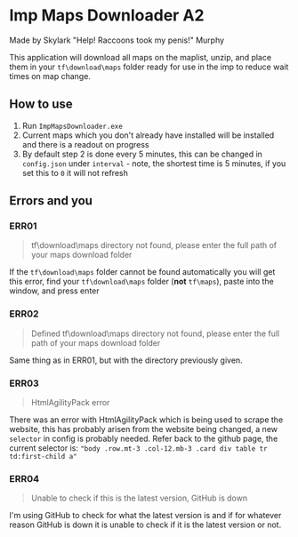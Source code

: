 # Imp Maps Downloader A2

Made by Skylark "Help! Raccoons took my penis!" Murphy

This application will download all maps on the maplist, unzip, and place them in your `tf\download\maps` folder ready for use in the imp to reduce wait times on map change.

## How to use

1. Run `ImpMapsDownloader.exe`
2. Current maps which you don't already have installed will be installed and there is a readout on progress
3. By default step 2 is done every 5 minutes, this can be changed in `config.json` under `interval` - note, the shortest time is 5 minutes, if you set this to `0` it will not refresh

## Errors and you

### ERR01

> tf\download\maps directory not found, please enter the full path of your maps download folder

If the `tf\download\maps` folder cannot be found automatically you will get this error, find your `tf\download\maps` folder (**not** `tf\maps`), paste into the window, and press enter

### ERR02

> Defined tf\download\maps directory not found, please enter the full path of your maps download folder

Same thing as in ERR01, but with the directory previously given.

### ERR03

> HtmlAgilityPack error

There was an error with HtmlAgilityPack which is being used to scrape the website, this has probably arisen from the website being changed, a new `selector` in config is probably needed.
Refer back to the github page, the current selector is: `"body .row.mt-3 .col-12.mb-3 .card div table tr td:first-child a"`

### ERR04

> Unable to check if this is the latest version, GitHub is down

I'm using GitHub to check for what the latest version is and if for whatever reason GitHub is down it is unable to check if it is the latest version or not.


